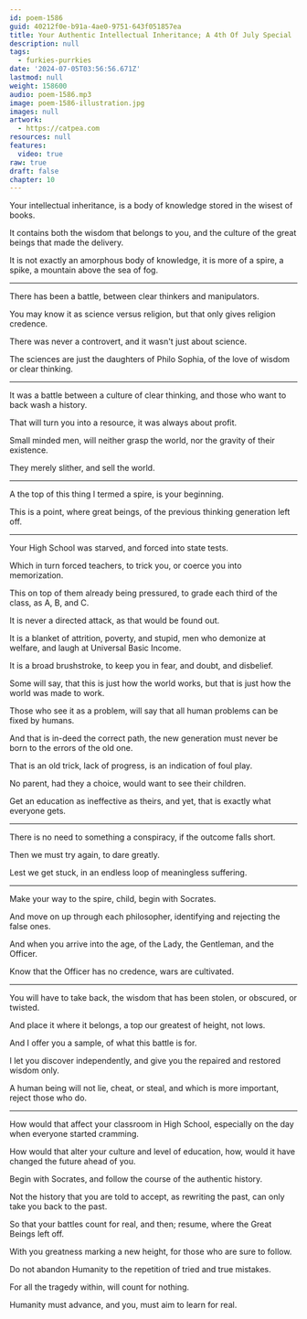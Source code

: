 ```yaml
---
id: poem-1586
guid: 40212f0e-b91a-4ae0-9751-643f051857ea
title: Your Authentic Intellectual Inheritance; A 4th Of July Special
description: null
tags:
  - furkies-purrkies
date: '2024-07-05T03:56:56.671Z'
lastmod: null
weight: 158600
audio: poem-1586.mp3
image: poem-1586-illustration.jpg
images: null
artwork:
  - https://catpea.com
resources: null
features:
  video: true
raw: true
draft: false
chapter: 10
---
```


Your intellectual inheritance,
is a body of knowledge stored in the wisest of books.

It contains both the wisdom that belongs to you,
and the culture of the great beings that made the delivery.

It is not exactly an amorphous body of knowledge,
it is more of a spire, a spike, a mountain above the sea of fog.

---

There has been a battle,
between clear thinkers and manipulators.

You may know it as science versus religion,
but that only gives religion credence.

There was never a controvert,
and it wasn't just about science.

The sciences are just the daughters of Philo Sophia,
of the love of wisdom or clear thinking.

---

It was a battle between a culture of clear thinking,
and those who want to back wash a history.

That will turn you into a resource,
it was always about profit.

Small minded men, will neither grasp the world,
nor the gravity of their existence.

They merely slither,
and sell the world.

---

A the top of this thing I termed a spire,
is your beginning.

This is a point, where great beings,
of the previous thinking generation left off.

---

Your High School was starved,
and forced into state tests.

Which in turn forced teachers,
to trick you, or coerce you into memorization.

This on top of them already being pressured,
to grade each third of the class, as A, B, and C.

It is never a directed attack,
as that would be found out.

It is a blanket of attrition, poverty,
and stupid, men who demonize at welfare, and laugh at Universal Basic Income.

It is a broad brushstroke,
to keep you in fear, and doubt, and disbelief.

Some will say, that this is just how the world works,
but that is just how the world was made to work.

Those who see it as a problem,
will say that all human problems can be fixed by humans.

And that is in-deed the correct path,
the new generation must never be born to the errors of the old one.

That is an old trick, lack of progress,
is an indication of foul play.

No parent, had they a choice,
would want to see their children.

Get an education as ineffective as theirs,
and yet, that is exactly what everyone gets.

---

There is no need to something a conspiracy,
if the outcome falls short.

Then we must try again,
to dare greatly.

Lest we get stuck,
in an endless loop of meaningless suffering.

---

Make your way to the spire, child,
begin with Socrates.

And move on up through each philosopher,
identifying and rejecting the false ones.

And when you arrive into the age,
of the Lady, the Gentleman, and the Officer.

Know that the Officer has no credence,
wars are cultivated.

---

You will have to take back,
the wisdom that has been stolen, or obscured, or twisted.

And place it where it belongs,
a top our greatest of height, not lows.

And I offer you a sample,
of what this battle is for.

I let you discover independently,
and give you the repaired and restored wisdom only.

A human being will not lie, cheat, or steal,
and which is more important, reject those who do.

---

How would that affect your classroom in High School,
especially on the day when everyone started cramming.

How would that alter your culture and level of education,
how, would it have changed the future ahead of you.

Begin with Socrates,
and follow the course of the authentic history.

Not the history that you are told to accept,
as rewriting the past, can only take you back to the past.

So that your battles count for real,
and then; resume, where the Great Beings left off.

With you greatness marking a new height,
for those who are sure to follow.

Do not abandon Humanity
to the repetition of tried and true mistakes.

For all the tragedy within,
will count for nothing.

Humanity must advance,
and you, must aim to learn for real.
